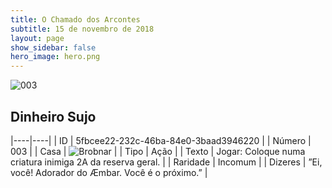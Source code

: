 ```yaml
---
title: O Chamado dos Arcontes
subtitle: 15 de novembro de 2018
layout: page
show_sidebar: false
hero_image: hero.png
---
```


![003](https://cdn.keyforgegame.com/media/card_front/pt/341_003_XX937XGH258R_pt.png)

## Dinheiro Sujo

|----|----|
| ID | 5fbcee22-232c-46ba-84e0-3baad3946220 |
| Número | 003 |
| Casa | ![Brobnar](https://archonarcana.com/images/thumb/e/e0/Brobnar.png/22px-Brobnar.png "Brobnar") |
| Tipo | Ação |
| Texto | Jogar: Coloque numa criatura inimiga 2A da reserva geral. |
| Raridade | Incomum |
| Dizeres | ”Ei, você! Adorador do Æmbar. Você é o próximo.” |
